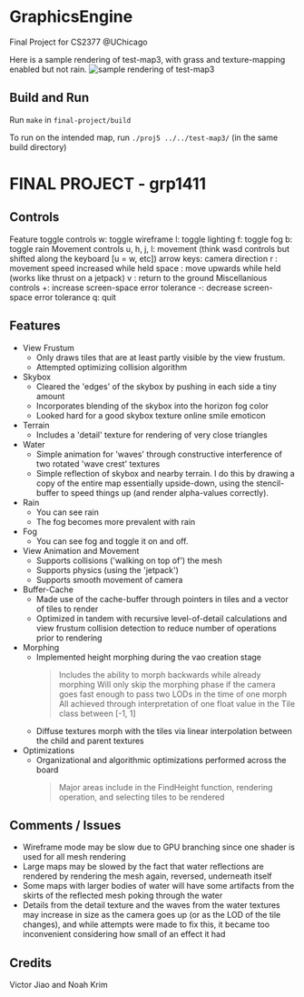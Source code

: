 GraphicsEngine
==============
Final Project for CS2377 @UChicago

Here is a sample rendering of test-map3, with grass and texture-mapping enabled but not rain.
![sample rendering of test-map3][sample]

Build and Run
-------------
Run `make` in `final-project/build`

To run on the intended map, run `./proj5 ../../test-map3/` (in the same build directory)


FINAL PROJECT - grp1411
=======================

Controls
--------
Feature toggle controls
  w: toggle wireframe
  l: toggle lighting
  f: toggle fog
  b: toggle rain
Movement controls
  u, h, j, l: movement (think wasd controls but shifted along the keyboard [u = w, etc])
  arrow keys: camera direction
  r         : movement speed increased while held
  space     : move upwards while held (works like thrust on a jetpack)
  v         : return to the ground
Miscellanious controls
  +: increase screen-space error tolerance
  -: decrease screen-space error tolerance
  q: quit

Features
-----------------------
* View Frustum
    - Only draws tiles that are at least partly visible by the view frustum.
    - Attempted optimizing collision algorithm
* Skybox
    - Cleared the 'edges' of the skybox by pushing in each side a tiny amount
    - Incorporates blending of the skybox into the horizon fog color
    - Looked hard for a good skybox texture online smile emoticon
* Terrain
    - Includes a 'detail' texture for rendering of very close triangles
* Water
    - Simple animation for 'waves' through constructive interference of two
      rotated 'wave crest' textures
    - Simple reflection of skybox and nearby terrain. I do this by drawing a
      copy of the entire map essentially upside-down, using the stencil-buffer
      to speed things up (and render alpha-values correctly).
* Rain
    - You can see rain
    - The fog becomes more prevalent with rain
* Fog
    - You can see fog and toggle it on and off.
* View Animation and Movement
    - Supports collisions ('walking on top of') the mesh
    - Supports physics (using the 'jetpack')
    - Supports smooth movement of camera
* Buffer-Cache
    - Made use of the cache-buffer through pointers in tiles and a vector of tiles to render
    - Optimized in tandem with recursive level-of-detail calculations and view frustum collision detection to reduce number of operations prior to rendering
* Morphing
    - Implemented height morphing during the vao creation stage
      > Includes the ability to morph backwards while already morphing
      > Will only skip the morphing phase if the camera goes fast enough to pass two LODs in the time of one morph
      > All achieved through interpretation of one float value in the Tile class between [-1, 1]
    - Diffuse textures morph with the tiles via linear interpolation between the child and parent textures
* Optimizations
    - Organizational and algorithmic optimizations performed across the board
      > Major areas include in the FindHeight function, rendering operation, and selecting tiles to be rendered

Comments / Issues
-----------------
- Wireframe mode may be slow due to GPU branching since one shader is used for all mesh rendering
- Large maps may be slowed by the fact that water reflections are rendered by rendering the mesh again, reversed, underneath itself
- Some maps with larger bodies of water will have some artifacts from the skirts of the reflected mesh poking through the water
- Details from the detail texture and the waves from the water textures may increase in size as the camera goes up (or as the LOD of the tile changes), and while attempts were made to fix this, it became too inconvenient considering how small of an effect it had

Credits
-------
Victor Jiao and Noah Krim


[sample]: https://github.com/nkrim/Graphics-Project/sample_image.png "Sample Rendering"

